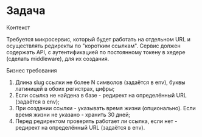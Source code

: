 # Задача

Контекст

Требуется микросервис, который будет работать на отдельном URL и осуществлять редиректы по "коротким ссылкам". Сервис должен содержать API, с аутентификацией по постоянному токену в хедере (сделать middleware), для их создания.

Бизнес требования

1. Длина slug ссылки не более N символов (задаётся в env), буквы латиницей в обоих регистрах, цифры;
2. Если ссылка не найдена в базе - редирект на определённый URL (задаётся в env);
3. При создании ссылки - указывать время жизни (опционально). Если время жизни не указано - хранить 30 дней;
4. Перед редиректом проверять работает ли ссылка, если нет - редирект на определённый URL (задаётся в env).

